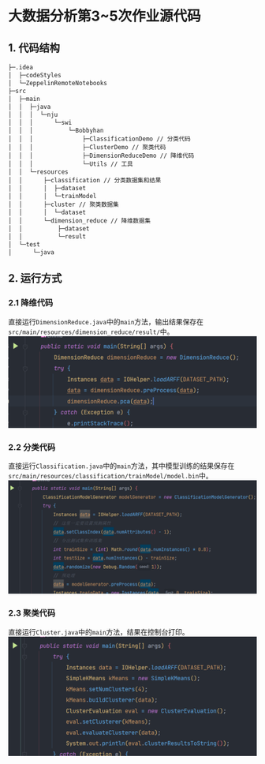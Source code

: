 # 大数据分析第3~5次作业源代码
## 1. 代码结构
```aidl
├─.idea
│  ├─codeStyles
│  └─ZeppelinRemoteNotebooks
├─src
│  ├─main
│  │  ├─java
│  │  │  └─nju
│  │  │      └─swi
│  │  │          └─Bobbyhan
│  │  │              ├─ClassificationDemo // 分类代码
│  │  │              ├─ClusterDemo // 聚类代码
│  │  │              ├─DimensionReduceDemo // 降维代码
│  │  │              └─Utils // 工具
│  │  └─resources
│  │      ├─classification // 分类数据集和结果
│  │      │  ├─dataset
│  │      │  └─trainModel
│  │      ├─cluster // 聚类数据集
│  │      │  └─dataset
│  │      └─dimension_reduce // 降维数据集
│  │          ├─dataset
│  │          └─result
│  └─test
│      └─java
```
## 2. 运行方式
### 2.1 降维代码
直接运行`DimensionReduce.java`中的`main`方法，输出结果保存在`src/main/resources/dimension_reduce/result/`中。
![img.png](img.png)
### 2.2 分类代码
直接运行`Classification.java`中的`main`方法，其中模型训练的结果保存在`src/main/resources/classification/trainModel/model.bin`中。
![img_1.png](img_1.png)
### 2.3 聚类代码
直接运行`Cluster.java`中的`main`方法，结果在控制台打印。
![img_2.png](img_2.png)
